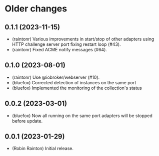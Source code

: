 # Older changes
## 0.1.1 (2023-11-15)

- (raintonr) Various improvements in start/stop of other adapters using HTTP challenge server port fixing restart loop (#43).
- (raintonr) Fixed ACME notify messages (#64).

## 0.1.0 (2023-08-01)

- (raintonr) Use @iobroker/webserver (#10).
- (bluefox) Corrected detection of instances on the same port
- (bluefox) Implemented the monitoring of the collection's status

## 0.0.2 (2023-03-01)

- (bluefox) Now all running on the same port adapters will be stopped before update.

## 0.0.1 (2023-01-29)
* (Robin Rainton) Initial release.